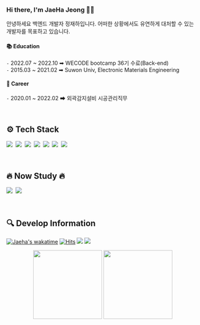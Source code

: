 ### Hi there, I'm JaeHa Jeong 🙂🙂
안녕하세요 백엔드 개발자 정재하입니다. 어떠한 상황에서도 유연하게 대처할 수 있는 개발자를 목표하고 있습니다.  </br>

#### 📚 Education
`-` 2022.07 ~ 2022.10 ➡ WECODE bootcamp 36기 수료(Back-end)<br/>
`-` 2015.03 ~ 2021.02 ➡ Suwon Univ, Electronic Materials Engineering  

#### 🏢 Career
`-` 2020.01 ~ 2022.02 ➡ 외곽감지설비 시공관리직무  

</br>
<h2 align="LEFT">  ⚙️ Tech Stack  </h2>

<p align="LEFT">
  <img src="https://img.shields.io/badge/Javascript-F7DF1E?style=flat-square&logo=javascript&logoColor=white"/></a>&nbsp 
  <img src="https://img.shields.io/badge/Node.js-339933?style=flat-square&logo=Node.js&logoColor=white"/></a>&nbsp 
  <img src="https://img.shields.io/badge/express-000000?style=flat-square&logo=express&logoColor=white"/></a>&nbsp 
  <img src="https://img.shields.io/badge/Git-F05032?style=flat-square&logo=Git&logoColor=white"/></a>&nbsp 
  <img src="https://img.shields.io/badge/GitHub-181717?style=flat-square&logo=GitHub&logoColor=white"/></a>&nbsp 
  <img src="https://img.shields.io/badge/Mysql-E6B91E?style=flat-square&logo=MySql&logoColor=white"/></a>&nbsp 
  <img src="https://img.shields.io/badge/aws-333664?style=flat-square&logo=amazon-aws&logoColor=white"/></a>&nbsp 
</p>
</div>
</br>
<h2 align="LEFT">  🔥 Now Study 🔥  </h2>

<p align="LEFT">
  <img src="https://img.shields.io/badge/TypesSript-3178C6?style=flat-square&logo=typescript&logoColor=white"/></a>&nbsp 
  <img src="https://img.shields.io/badge/Nestjs-E0234E?style=flat-square&logo=nestjs&logoColor=white"/></a>&nbsp
</p>
</div>
</br>
<h2 align="LEFT">  🔍 Develop Information  </h2>

[![Jaeha's wakatime](https://wakatime.com/badge/user/224a14b7-22fd-4319-9ed8-e5fdc0528287.svg)](https://wakatime.com/@224a14b7-22fd-4319-9ed8-e5fdc0528287)
[![Hits](https://hits.seeyoufarm.com/api/count/incr/badge.svg?url=https%3A%2F%2Fgithub.com%2Fjaehaaaa%2Fhit-counter&count_bg=%236322A4&title_bg=%23555555&icon=&icon_color=%23E7E7E7&title=hits&edge_flat=false)](https://hits.seeyoufarm.com)
<a href="https://jeongjaeha.github.io/blog/"><img src="https://img.shields.io/badge/%20Blog%20-2F4F4F?style=flat-square&logo=GitHub&logoColor=white&link=https://https://jeongjaeha.github.io/blog/"/></a>
  <a href="mailto:jaeha2324@gmail.com"><img src="https://img.shields.io/badge/Gmail-d14836?style=flat-square&logo=Gmail&logoColor=white&link=jaeha2324@gmail.com"/></a>
  

<div align="center">
<a>
<img height="180em" src="https://github-readme-stats.vercel.app/api?username=JeongJaeHa&show_icons=true&theme=ayu-mirage" />
<img height="180em" src="https://github-readme-stats.vercel.app/api/top-langs/?username=JeongJaeHa&layout=compact&theme=tokyonight" />
</a>
</div>
</br>
</br>

<!--START_SECTION:waka-->
<!--END_SECTION:waka-->


<!--
**JeongJaeHa/JeongJaeHa** is a ✨ _special_ ✨ repository because its `README.md` (this file) appears on your GitHub profile.

Here are some ideas to get you started:

- 🔭 I’m currently working on ...
- 🌱 I’m currently learning ...
- 👯 I’m looking to collaborate on ...
- 🤔 I’m looking for help with ...
- 💬 Ask me about ...
- 📫 How to reach me: ...
- 😄 Pronouns: ...
- ⚡ Fun fact: ...
-->
